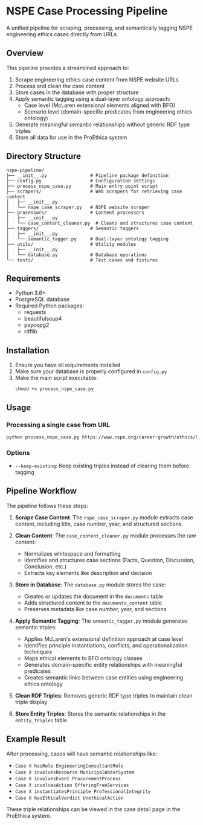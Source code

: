# NSPE Case Processing Pipeline

A unified pipeline for scraping, processing, and semantically tagging NSPE engineering ethics cases directly from URLs.

## Overview

This pipeline provides a streamlined approach to:

1. Scrape engineering ethics case content from NSPE website URLs
2. Process and clean the case content
3. Store cases in the database with proper structure
4. Apply semantic tagging using a dual-layer ontology approach:
   - Case level (McLaren extensional elements aligned with BFO)
   - Scenario level (domain-specific predicates from engineering ethics ontology)
5. Generate meaningful semantic relationships without generic RDF type triples
6. Store all data for use in the ProEthica system

## Directory Structure

```
nspe-pipeline/
├── __init__.py                # Pipeline package definition
├── config.py                  # Configuration settings
├── process_nspe_case.py       # Main entry point script
├── scrapers/                  # Web scrapers for retrieving case content
│   ├── __init__.py
│   └── nspe_case_scraper.py   # NSPE website scraper
├── processors/                # Content processors 
│   ├── __init__.py
│   └── case_content_cleaner.py  # Cleans and structures case content
├── taggers/                   # Semantic taggers
│   ├── __init__.py  
│   └── semantic_tagger.py     # Dual-layer ontology tagging
├── utils/                     # Utility modules
│   ├── __init__.py
│   └── database.py            # Database operations
└── tests/                     # Test cases and fixtures
```

## Requirements

- Python 3.6+
- PostgreSQL database
- Required Python packages:
  - requests
  - beautifulsoup4
  - psycopg2
  - rdflib

## Installation

1. Ensure you have all requirements installed
2. Make sure your database is properly configured in `config.py`
3. Make the main script executable:
   ```
   chmod +x process_nspe_case.py
   ```

## Usage

### Processing a single case from URL

```bash
python process_nspe_case.py https://www.nspe.org/career-growth/ethics/board-ethical-review-cases/acknowledging-errors-design
```

### Options

- `--keep-existing`: Keep existing triples instead of clearing them before tagging

## Pipeline Workflow

The pipeline follows these steps:

1. **Scrape Case Content**: The `nspe_case_scraper.py` module extracts case content, including title, case number, year, and structured sections.

2. **Clean Content**: The `case_content_cleaner.py` module processes the raw content:
   - Normalizes whitespace and formatting
   - Identifies and structures case sections (Facts, Question, Discussion, Conclusion, etc.)
   - Extracts key elements like description and decision

3. **Store in Database**: The `database.py` module stores the case:
   - Creates or updates the document in the `documents` table
   - Adds structured content to the `documents_content` table
   - Preserves metadata like case number, year, and sections

4. **Apply Semantic Tagging**: The `semantic_tagger.py` module generates semantic triples:
   - Applies McLaren's extensional definition approach at case level
   - Identifies principle instantiations, conflicts, and operationalization techniques
   - Maps ethical elements to BFO ontology classes
   - Generates domain-specific entity relationships with meaningful predicates
   - Creates semantic links between case entities using engineering ethics ontology

5. **Clean RDF Triples**: Removes generic RDF type triples to maintain clean triple display

6. **Store Entity Triples**: Stores the semantic relationships in the `entity_triples` table

## Example Result

After processing, cases will have semantic relationships like:

- `Case X hasRole EngineeringConsultantRole`
- `Case X involvesResource MunicipalWaterSystem`
- `Case X involvesEvent ProcurementProcess`
- `Case X involvesAction OfferingFreeServices`
- `Case X instantiatesPrinciple ProfessionalIntegrity`
- `Case X hasEthicalVerdict UnethicalAction`

These triple relationships can be viewed in the case detail page in the ProEthica system.
